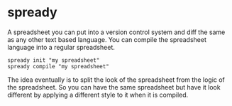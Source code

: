 # spready

A spreadsheet you can put into a version control system and diff the same as any other text based language. You can compile the spreadsheet language into a regular spreadsheet.

```
spready init "my spreadsheet"
spready compile "my spreadsheet"
```
The idea eventually is to split the look of the spreadsheet from the logic of the spreadsheet. So you can have the same spreadsheet but have it look different by applying a different style to it when it is compiled.